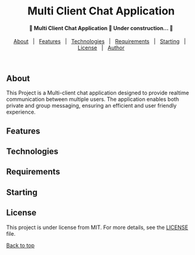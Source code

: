 <h1 align="center">Multi Client Chat Application</h1>

<h4 align="center"> 
	🚧  Multi Client Chat Application 🚀 Under construction...  🚧
</h4> 

<p align="center">
  <a href="#dart-about">About</a> &#xa0; | &#xa0; 
  <a href="#sparkles-features">Features</a> &#xa0; | &#xa0;
  <a href="#rocket-technologies">Technologies</a> &#xa0; | &#xa0;
  <a href="#white_check_mark-requirements">Requirements</a> &#xa0; | &#xa0;
  <a href="#checkered_flag-starting">Starting</a> &#xa0; | &#xa0;
  <a href="#memo-license">License</a> &#xa0; | &#xa0;
  <a href="https://github.com/MohamedAbdelfattah022" target="_blank">Author</a>
</p>

<br>

## About 

This Project is a Multi-client chat application designed to provide realtime communication between multiple users. The application enables both private and group messaging, ensuring an efficient and user friendly experience.

## Features

## Technologies

## Requirements

## Starting

## License

This project is under license from MIT. For more details, see the [LICENSE](LICENSE.txt) file.

<a href="#top">Back to top</a>

